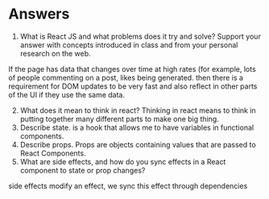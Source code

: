 # Answers

1. What is React JS and what problems does it try and solve? Support your answer with concepts introduced in class and from your personal research on the web.

If the page has data that changes over time at high rates (for example, lots of people commenting on a post, likes being generated. then there is a requirement for DOM updates to be very fast and also reflect in other parts of the UI if they use the same data.

2. What does it mean to think in react?
   Thinking in react means to think in putting together many different parts to make one big thing.
3. Describe state.
   is a hook that allows me to have variables in functional components.
4. Describe props.
   Props are objects containing values that are passed to React Components.
5. What are side effects, and how do you sync effects in a React component to state or prop changes?

side effects modify an effect, we sync this effect through dependencies
